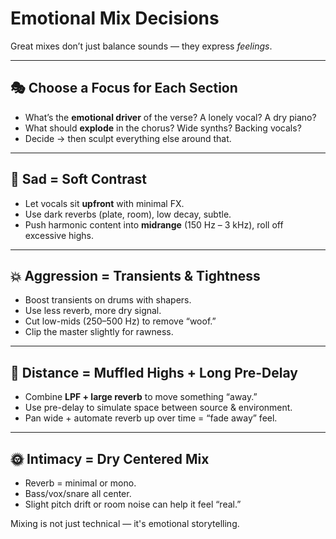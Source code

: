 # Emotional Mix Decisions

Great mixes don’t just balance sounds — they express *feelings*.

---

## 🎭 Choose a Focus for Each Section
- What’s the **emotional driver** of the verse? A lonely vocal? A dry piano?
- What should **explode** in the chorus? Wide synths? Backing vocals?
- Decide → then sculpt everything else around that.

---

## 🥀 Sad = Soft Contrast
- Let vocals sit **upfront** with minimal FX.
- Use dark reverbs (plate, room), low decay, subtle.
- Push harmonic content into **midrange** (150 Hz – 3 kHz), roll off excessive highs.

---

## 💥 Aggression = Transients & Tightness
- Boost transients on drums with shapers.
- Use less reverb, more dry signal.
- Cut low-mids (250–500 Hz) to remove “woof.”
- Clip the master slightly for rawness.

---

## 🧊 Distance = Muffled Highs + Long Pre-Delay
- Combine **LPF + large reverb** to move something “away.”
- Use pre-delay to simulate space between source & environment.
- Pan wide + automate reverb up over time = “fade away” feel.

---

## 🌞 Intimacy = Dry Centered Mix
- Reverb = minimal or mono.
- Bass/vox/snare all center.
- Slight pitch drift or room noise can help it feel “real.”

Mixing is not just technical — it's emotional storytelling.
